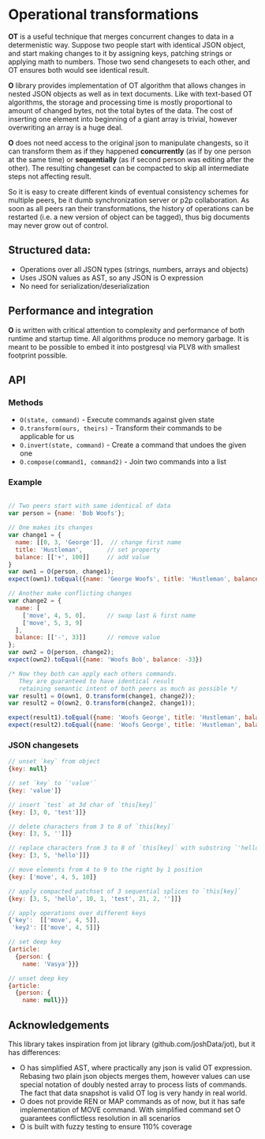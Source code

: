 # Operational transformations

**OT** is a useful technique that merges concurrent changes to data in a determenistic way. Suppose two people start with identical JSON object, and start making changes to it by assigning keys, patching strings or applying math to numbers. Those two send changesets to each other, and OT ensures both would see identical result. 

**O** library provides implementation of OT algorithm that allows changes in nested JSON objects as well as in text documents. Like with text-based OT algorithms, the storage and processing time is mostly proportional to amount of changed bytes, not the total bytes of the data. The cost of inserting one element into beginning of a giant array is trivial, however overwriting an array is a huge deal.

**O** does not need access to the original json to manipulate changests, so it can transform them as if they happened **concurrently** (as if by one person at the same time) or **sequentially** (as if second person was editing after the other). The resulting changeset can be compacted to skip all intermediate steps not affecting result. 

So it is easy to create different kinds of eventual consistency schemes for multiple peers, be it dumb synchronization server or p2p collaboration. As soon as all peers ran their transformations, the history of operations can be restarted (i.e. a new version of object can be tagged), thus big documents may never grow out of control.


## Structured data:
  * Operations over all JSON types (strings, numbers, arrays and objects)
  * Uses JSON values as AST, so any JSON is O expression
  * No need for serialization/deserialization

## Performance and integration

**O** is written with critical attention to complexity and performance of both runtime and startup time. All algorithms produce no memory garbage. It is meant to be possible to embed it into postgresql via PLV8 with smallest footprint possible.

## API

### Methods
* `O(state, command)` - Execute commands against given state
* `O.transform(ours, theirs)` - Transform their commands to be applicable for us
* `O.invert(state, command)` - Create a command that undoes the given one
* `O.compose(command1, command2)` - Join two commands into a list

### Example
```javascript
  
// Two peers start with same identical of data
var person = {name: 'Bob Woofs'};

// One makes its changes
var change1 = {
  name: [[0, 3, 'George']],  // change first name
  title: 'Hustleman',       // set property
  balance: [['+', 100]]     // add value
}
var own1 = O(person, change1);
expect(own1).toEqual({name: 'George Woofs', title: 'Hustleman', balance: 100})

// Another make conflicting changes
var change2 = {
  name: [                   
    ['move', 4, 5, 0],      // swap last & first name
    ['move', 5, 3, 9]
  ],
  balance: [['-', 33]]      // remove value
};
var own2 = O(person, change2);
expect(own2).toEqual({name: 'Woofs Bob', balance: -33})

/* Now they both can apply each others commands.
   They are guaranteed to have identical result
   retaining semantic intent of both peers as much as possible */
var result1 = O(own1, O.transform(change1, change2));
var result2 = O(own2, O.transform(change2, change1));

expect(result1).toEqual({name: 'Woofs George', title: 'Hustleman', balance: 67})
expect(result2).toEqual({name: 'Woofs George', title: 'Hustleman', balance: 67})
```

### JSON changesets
```javascript
// unset `key` from object
{key: null}

// set `key` to `'value'`
{key: 'value']}

// insert `test` at 3d char of `this[key]`
{key: [3, 0, 'test']]}

// delete characters from 3 to 8 of `this[key]`
{key: [3, 5, '']]}

// replace characters from 3 to 8 of `this[key]` with substring `'hello'`
{key: [3, 5, 'hello']]}

// move elements from 4 to 9 to the right by 1 position
{key: ['move', 4, 5, 10]}

// apply compacted patchset of 3 sequential splices to `this[key]`
{key: [3, 5, 'hello', 10, 1, 'test', 21, 2, '']]}

// apply operations over different keys
{'key':  [['move', 4, 5]],
 'key2': [['move', 4, 5]]}

// set deep key
{article: 
  {person: {
    name: 'Vasya'}}}

// unset deep key
{article: 
  {person: {
    name: null}}}
```
## Acknowledgements
This library takes inspiration from jot library (github.com/joshData/jot), but it has differences:
- O has simplified AST, where practically any json is valid OT expression. Rebasing two plain json objects merges them, however values can use special notation of doubly nested array to process lists of commands. The fact that data snapshot is valid OT log is very handy in real world.
- O does not provide REN or MAP commands as of now, but it has safe implementation of MOVE command. With simplified command set O guarantees conflictless resolution in all scenarios
- O is built with fuzzy testing to ensure 110% coverage